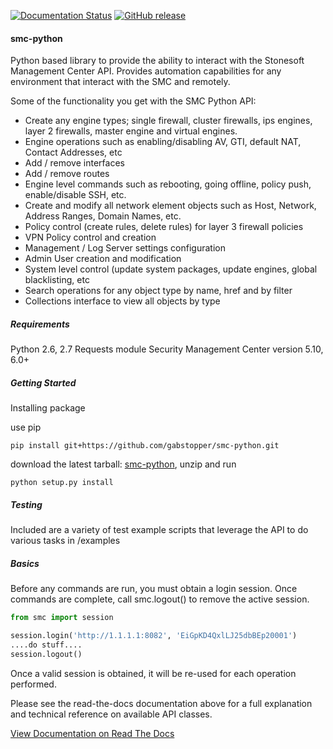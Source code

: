 [![Documentation Status](https://readthedocs.org/projects/smc-python/badge/?version=latest)](http://smc-python.readthedocs.io/en/latest/?badge=latest) [![GitHub release](https://img.shields.io/badge/version-0.3.7-brightgreen.svg)](https://github.com/gabstopper/smc-python/blob/master/smc/CHANGELOG)
#### smc-python

Python based library to provide the ability to interact with the Stonesoft Management Center API.
Provides automation capabilities for any environment that interact with the SMC and remotely.

Some of the functionality you get with the SMC Python API:

* Create any engine types; single firewall, cluster firewalls, ips engines, layer 2 firewalls, master engine and virtual engines.
* Engine operations such as enabling/disabling AV, GTI, default NAT, Contact Addresses, etc
* Add / remove interfaces
* Add / remove routes
* Engine level commands such as rebooting, going offline, policy push, enable/disable SSH, etc.
* Create and modify all network element objects such as Host, Network, Address Ranges, Domain Names, etc.
* Policy control (create rules, delete rules) for layer 3 firewall policies
* VPN Policy control and creation
* Management / Log Server settings configuration
* Admin User creation and modification
* System level control (update system packages, update engines, global blacklisting, etc
* Search operations for any object type by name, href and by filter
* Collections interface to view all objects by type


##### Requirements

Python 2.6, 2.7
Requests module
Security Management Center version 5.10, 6.0+

##### Getting Started

Installing package

use pip

`pip install git+https://github.com/gabstopper/smc-python.git`

download the latest tarball: [smc-python](https://github.com/gabstopper/smc-python/archive/master.zip), unzip and run

`python setup.py install`

##### Testing

Included are a variety of test example scripts that leverage the API to do various tasks in /examples

##### Basics

Before any commands are run, you must obtain a login session. Once commands are complete, call smc.logout() to remove the active session.

```python
from smc import session

session.login('http://1.1.1.1:8082', 'EiGpKD4QxlLJ25dbBEp20001')
....do stuff....
session.logout()
```

Once a valid session is obtained, it will be re-used for each operation performed.

 
Please see the read-the-docs documentation above for a full explanation and technical reference on available API classes.

[View Documentation on Read The Docs](http://smc-python.readthedocs.io/en/latest/?badge=latest)